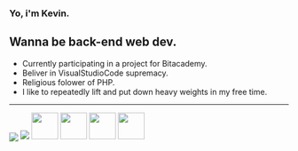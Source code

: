 ### Yo, i'm Kevin.
Wanna be back-end web dev.
---
- Currently participating in a project for Bitacademy.
- Beliver in VisualStudioCode supremacy.
- Religious folower of PHP.
- I like to repeatedly lift and put down heavy weights in my free time.
---
<img align="center" src="https://github-readme-stats.vercel.app/api?username=GyKevin&show_icons=true&hide_border=true&theme=dark"/>
<img src="https://img.icons8.com/color/48/000000/visual-studio-code-2019.png"/>
<img width="48px" src="https://www.php.net/images/logos/new-php-logo.svg"/>
<img width="48px" src="https://www.php.net/images/logos/new-php-logo.svg"/>
<img width="48px" src="https://www.php.net/images/logos/new-php-logo.svg"/>
<img width="48px" src="https://www.php.net/images/logos/new-php-logo.svg"/>


<!--
**GyKevin/GyKevin** is a ✨ _special_ ✨ repository because its `README.md` (this file) appears on your GitHub profile.

Here are some ideas to get you started:

- 🔭 I’m currently working on ...
- 🌱 I’m currently learning ...
- 👯 I’m looking to collaborate on ...
- 🤔 I’m looking for help with ...
- 💬 Ask me about ...
- 📫 How to reach me: ...
- 😄 Pronouns: ...
- ⚡ Fun fact: ...
-->
